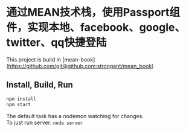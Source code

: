 # 通过MEAN技术栈，使用Passport组件，实现本地、facebook、google、twitter、qq快捷登陆

This project is build in [mean-book] (https://github.com/git@github.com:strongant/mean_book)


## Install, Build, Run

```bash
npm install
npm start
```

The default task has a nodemon watching for changes.<br/>
To just run server: `node server`

